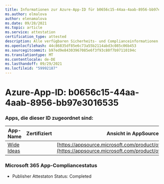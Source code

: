 ```yaml
---
title: Informationen zur Azure-App-ID für b0656c15-44aa-4aab-8956-bb97e3016535
ms.author: elmalova
author: elenamalova
ms.date: 09/28/2021
ms.topic: article
ms.service: attestation
certification_type: attested
description: Alle verfügbaren Sicherheits- und Complianceinformationen für b0656c15-44aa-4aab-8956-bb97e3016535.
ms.openlocfilehash: 44c86835df85e6c73a55b2114abd3c085c06b453
ms.sourcegitcommit: b97ed9e84303967085e6f3f93c80f7b97110194c
ms.translationtype: MT
ms.contentlocale: de-DE
ms.lasthandoff: 09/29/2021
ms.locfileid: "59992187"
---
```

# <a name="azure-app-id-b0656c15-44aa-4aab-8956-bb97e3016535"></a>Azure-App-ID: b0656c15-44aa-4aab-8956-bb97e3016535


### <a name="apps-associated-with-this-id"></a>Apps, die dieser ID zugeordnet sind:
| **App-Name** | **Zertifiziert** | **Ansicht in AppSource** |
|--------------|---------------|-----------------------|
| [Wide Ideas](https://docs.microsoft.com/microsoft-365-app-certification/forward/WA200000819) |  | [https://appsource.microsoft.com/product/office/WA200000819](https://appsource.microsoft.com/product/office/WA200000819) |

### <a name="microsoft-365-app-compliance-status"></a>Microsoft 365 App-Compliancestatus
- Publisher Attestaton Status: Completed
